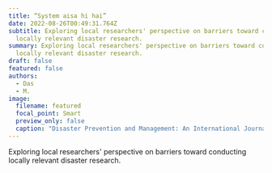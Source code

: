 ```yaml
---
title: “System aisa hi hai”
date: 2022-08-26T00:49:31.764Z
subtitle: Exploring local researchers' perspective on barriers toward conducting
  locally relevant disaster research.
summary: Exploring local researchers' perspective on barriers toward conducting
  locally relevant disaster research.
draft: false
featured: false
authors:
  - Das
  - M.
image:
  filename: featured
  focal_point: Smart
  preview_only: false
  caption: "Disaster Prevention and Management: An International Journal."
---
```

Exploring local researchers' perspective on barriers toward conducting locally relevant disaster research.